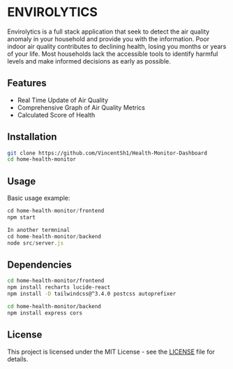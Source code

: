 # ENVIROLYTICS

Envirolytics is a full stack application that seek to detect the air quality anomaly in your household and provide you with the information.
Poor indoor air quality contributes to declining health, losing you months or years of your life. 
Most households lack the accessible tools to identify harmful levels and make informed decisions as early as possible.


## Features

- Real Time Update of Air Quality
- Comprehensive Graph of Air Quality Metrics
- Calculated Score of Health

## Installation

```bash
git clone https://github.com/VincentSh1/Health-Monitor-Dashboard
cd home-health-monitor
```

## Usage

Basic usage example:

```javascript
cd home-health-monitor/frontend
npm start

In another termninal
cd home-health-monitor/backend
node src/server.js
```

## Dependencies

```bash
cd home-health-monitor/frontend
npm install recharts lucide-react
npm install -D tailwindcss@^3.4.0 postcss autoprefixer

cd home-health-monitor/backend
npm install express cors

```

## License

This project is licensed under the MIT License - see the [LICENSE](LICENSE) file for details.
